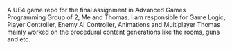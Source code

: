 A UE4 game repo for the final assignment in Advanced Games Programming
Group of 2, Me and Thomas.
I am responsible for Game Logic, Player Controller, Enemy AI Controller, Animations and Multiplayer
Thomas mainly worked on the procedural content generations like the rooms, guns and etc.
